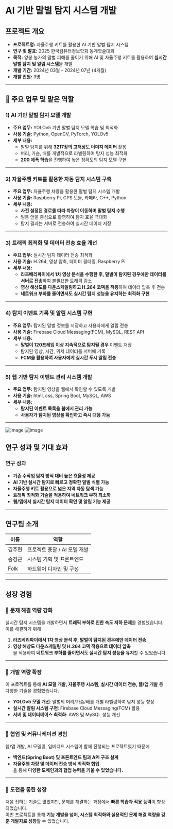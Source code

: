 # AI 기반 말벌 탐지 시스템 개발

## 프로젝트 개요
- **프로젝트명:** 자율주행 키트를 활용한 AI 기반 말벌 탐지 시스템
- **연구 및 발표:** 2025 한국컴퓨터정보학회 동계학술대회
- **목적:** 양봉 농가의 말벌 피해를 줄이기 위해 AI 및 자율주행 키트를 활용하여 **실시간 말벌 탐지 및 알림 시스템**을 개발
- **개발 기간:** 2024년 03월 - 2024년 07년 (4개월)
- **개발 인원:** 3명

---

## 🔹 주요 업무 및 맡은 역할
### 1) AI 기반 말벌 탐지 모델 개발  
- **주요 업무:** YOLOv5 기반 말벌 탐지 모델 학습 및 최적화
- **사용 기술:** Python, OpenCV, PyTorch, YOLOv5
- **세부 내용:**  
  - 말벌 탐지를 위해 **3217장의 고해상도 이미지 데이터** 활용  
  - 머리, 가슴, 배를 개별적으로 라벨링하여 탐지 성능 최적화  
  - **200 에폭 학습**을 진행하여 높은 정확도의 탐지 모델 구현  

---

### 2) 자율주행 키트를 활용한 자동 탐지 시스템 구축  
- **주요 업무:** 자율주행 차량을 활용한 말벌 탐지 시스템 개발
- **사용 기술:** Raspberry Pi, GPS 모듈, 카메라, C++, Python
- **세부 내용:**  
  - **사전 설정된 경로를 따라 차량이 이동하며 말벌 탐지 수행**  
  - 벌통 앞을 중심으로 촬영하여 탐지 효율 극대화  
  - 탐지 결과는 서버로 전송하여 실시간 데이터 저장  

---

### 3) 트래픽 최적화 및 데이터 전송 효율 개선  
- **주요 업무:** 실시간 탐지 데이터 전송 최적화
- **사용 기술:** H.264, 영상 압축, 데이터 필터링, Raspberry Pi
- **세부 내용:**  
  - **라즈베리파이에서 1차 영상 분석을 수행한 후, 말벌이 탐지된 경우에만 데이터를 서버로 전송**하여 불필요한 트래픽 감소  
  - **영상 해상도를 다운스케일링하고 H.264 코덱을 적용**하여 데이터 압축 후 전송  
  - **네트워크 부하를 줄이면서도 실시간 탐지 성능을 유지하는 최적화 구현**  

---

### 4) 탐지 이벤트 기록 및 알림 시스템 구현  
- **주요 업무:** 탐지된 말벌 정보를 저장하고 사용자에게 알림 전송
- **사용 기술:** Firebase Cloud Messaging(FCM), MySQL, REST API
- **세부 내용:**  
  - **말벌이 120프레임 이상 지속적으로 탐지될 경우** 이벤트 저장  
  - 탐지된 영상, 시간, 위치 데이터를 서버에 기록  
  - **FCM을 활용하여 사용자에게 실시간 푸시 알림 전송**  

---

### 5) 웹 기반 탐지 이벤트 관리 시스템 개발  
- **주요 업무:** 탐지된 영상을 웹에서 확인할 수 있도록 개발
- **사용 기술:** html, css, Spring Boot, MySQL, AWS
- **세부 내용:**  
  - **탐지된 이벤트 목록을 웹에서 관리 가능**  
  - **사용자가 탐지된 영상을 확인하고 즉시 대응 가능**  

---

![image](https://github.com/user-attachments/assets/d1dd153b-0585-47b6-ba36-658bc373f0e8)
![image](https://github.com/user-attachments/assets/06b85440-09b4-451b-9f7c-8c000a3f0fc3)


## 연구 성과 및 기대 효과  
### 연구 성과  
- **기존 수작업 탐지 방식 대비 높은 효율성 제공**  
- **AI 기반 실시간 탐지로 빠르고 정확한 말벌 식별 가능**  
- **자율주행 키트 활용으로 넓은 지역 자동 탐색 가능**  
- **트래픽 최적화 기술을 적용하여 네트워크 부하 최소화**  
- **웹/앱에서 실시간 탐지 데이터 확인 및 알림 기능 제공**  


---

## 연구팀 소개  
| 이름 | 역할 |
|------|-----|
| 김주현 | 프로젝트 총괄 / AI 모델 개발 |
| 송경근 | 시스템 기획 및 프론트엔드 |
| Folk | 하드웨어 디자인 및 구성 |

---

## 성장 경험  

### 🔹 문제 해결 역량 강화  
실시간 탐지 시스템을 개발하면서 **트래픽 부하로 인한 속도 저하 문제**를 경험했습니다. 이를 해결하기 위해  
1. **라즈베리파이에서 1차 영상 분석 후, 말벌이 탐지된 경우에만 데이터 전송**  
2. **영상 해상도 다운스케일링 및 H.264 코덱 적용으로 데이터 압축**  
을 적용하여 **네트워크 부하를 줄이면서도 실시간 탐지 성능을 유지**할 수 있었습니다.  

---

### 🔹 개발 역량 확장  
이 프로젝트를 통해 **AI 모델 개발, 자율주행 시스템, 실시간 데이터 전송, 웹/앱 개발** 등 다양한 기술을 경험했습니다.  
- **YOLOv5 모델 개선**: 말벌의 머리/가슴/배를 개별 라벨링하여 탐지 성능 향상  
- **실시간 알림 시스템 구현**: Firebase Cloud Messaging(FCM) 활용  
- **서버 및 데이터베이스 최적화**: AWS 및 MySQL 성능 개선  

---

### 🔹 협업 및 커뮤니케이션 경험  
웹/앱 개발, AI 모델링, 임베디드 시스템이 함께 진행되는 프로젝트였기 때문에  
- **백엔드(Spring Boot) 및 프론트엔드 팀과 API 구조 설계**  
- **자율주행 차량 및 데이터 전송 방식 최적화 협업**  
을 통해 **다양한 도메인과의 협업 능력을 키울 수 있었습니다.**  

---

### 🔹 도전을 통한 성장  
처음 접하는 기술도 많았지만, 문제를 해결하는 과정에서 **빠른 학습과 적용 능력**이 향상되었습니다.  
이번 프로젝트를 통해 **기능 개발을 넘어, 시스템 최적화와 실용적인 문제 해결 역량을 갖춘 개발자로 성장**할 수 있었습니다.

